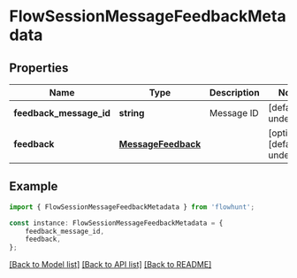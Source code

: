 # FlowSessionMessageFeedbackMetadata


## Properties

Name | Type | Description | Notes
------------ | ------------- | ------------- | -------------
**feedback_message_id** | **string** | Message ID | [default to undefined]
**feedback** | [**MessageFeedback**](MessageFeedback.md) |  | [optional] [default to undefined]

## Example

```typescript
import { FlowSessionMessageFeedbackMetadata } from 'flowhunt';

const instance: FlowSessionMessageFeedbackMetadata = {
    feedback_message_id,
    feedback,
};
```

[[Back to Model list]](../README.md#documentation-for-models) [[Back to API list]](../README.md#documentation-for-api-endpoints) [[Back to README]](../README.md)
